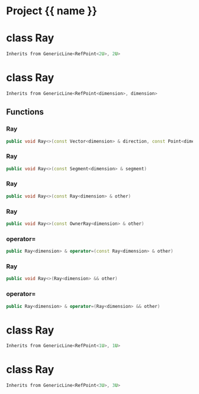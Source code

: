 <script setup>
import {useRoute} from 'vitepress'
const {path} = useRoute()
const tokens = path.split('/')
const words = tokens[2].split('-');
for (let i = 0; i < words.length; i++) {
    words[i] = words[i].charAt(0).toUpperCase() + words[i].slice(1);
    words[i] = words[i].replace('geode', 'Geode')
}
const name = words.join('-');
</script>
# Project {{ name }}

# class Ray


```cpp
Inherits from GenericLine<RefPoint<2U>, 2U>
```



# class Ray


```cpp
Inherits from GenericLine<RefPoint<dimension>, dimension>
```



## Functions

### Ray

```cpp
public void Ray<>(const Vector<dimension> & direction, const Point<dimension> & origin)
```


### Ray

```cpp
public void Ray<>(const Segment<dimension> & segment)
```


### Ray

```cpp
public void Ray<>(const Ray<dimension> & other)
```


### Ray

```cpp
public void Ray<>(const OwnerRay<dimension> & other)
```


### operator=

```cpp
public Ray<dimension> & operator=(const Ray<dimension> & other)
```


### Ray

```cpp
public void Ray<>(Ray<dimension> && other)
```


### operator=

```cpp
public Ray<dimension> & operator=(Ray<dimension> && other)
```




# class Ray


```cpp
Inherits from GenericLine<RefPoint<1U>, 1U>
```



# class Ray


```cpp
Inherits from GenericLine<RefPoint<3U>, 3U>
```



